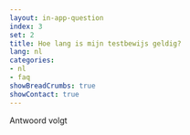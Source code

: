 ```yaml
---
layout: in-app-question
index: 3
set: 2
title: Hoe lang is mijn testbewijs geldig?
lang: nl
categories:
- nl
- faq
showBreadCrumbs: true
showContact: true
---
```

Antwoord volgt
